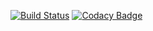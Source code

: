 [![Build Status](https://travis-ci.com/testowanieaplikacjijavaug/projekt2-Maniakrzelaza.svg?token=8b6zwpkTwJD7yFVzDpbe&branch=master)](https://travis-ci.com/testowanieaplikacjijavaug/projekt1-Maniakrzelaza)
[![Codacy Badge](https://api.codacy.com/project/badge/Grade/7a1f17b7742d4363bd543ebd06cca3da)](https://www.codacy.com?utm_source=github.com&amp;utm_medium=referral&amp;utm_content=testowanieaplikacjijavaug/projekt2-Maniakrzelaza&amp;utm_campaign=Badge_Grade)